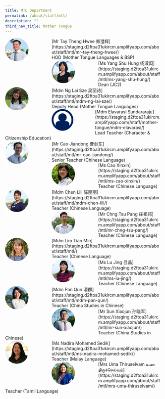 ```yaml
---
title: MTL Department
permalink: /about/staff/mtl/
description: ""
third_nav_title: Mother Tongue
---
```

<div>  
<div style="float: left">  
<img src="/images/Staff/HOD-Tay-Theng-Hwee_s2.jpg" 
    style="width:50%">
</div>  
<div></div>  
</div>	
[Mr Tay Theng Hwee 郑澄辉](https://staging.d2ftoa31ukircm.amplifyapp.com/about/staff/mtl/mr-tay-theng-hwee/) <br>
HOD (Mother Tongue Languages & BSP)

<div>  
<div style="float: left">  
<img src="/images/Staff/MTL-Yang-Shu-Hung_s.jpg" 
    style="width:50%">
</div>  
<div></div>  
</div>	
[Ms Yang Shu Hung 杨淑闳](https://staging.d2ftoa31ukircm.amplifyapp.com/about/staff/mtl/ms-yang-shu-hung/) <br>
Dean (JC2)

<div>  
<div style="float: left">  
<img src="/images/Staff/MTL-Ng-Lai-Sze_s.jpg" 
    style="width:50%">
</div>  
<div></div>  
</div>	
[Mdm Ng Lai Sze 吴丽诗](https://staging.d2ftoa31ukircm.amplifyapp.com/about/staff/mtl/mdm-ng-lai-sze/) <br>
Deputy Head (Mother Tongue Languages)

<div>  
<div style="float: left">  
<img src="/images/Staff/Staff-Profile%20(1).png" 
    style="width:50%">
</div>  
<div></div>  
</div>	
[Mdm Elavarasi Sundararaju](https://staging.d2ftoa31ukircm.amplifyapp.com//staff/mother-tongue/mdm-elavarasi/)<br>
Lead Teacher (Character & Citizenship Education)

<div>  
<div style="float: left">  
<img src="/images/Staff/MTL-Cao-Jiandong_s2.jpg" 
    style="width:50%">
</div>  
<div></div>  
</div>	
[Mr Cao Jiandong 曹剑东](https://staging.d2ftoa31ukircm.amplifyapp.com/about/staff/mtl/mr-cao-jiandong/) <br>
Senior Teacher (Chinese Language)

<div>  
<div style="float: left">  
<img src="/images/Staff/MTL-Cao-Xinxin_s.jpg" 
    style="width:50%">
</div>  
<div></div>  
</div>	
[Ms Cao Xinxin](https://staging.d2ftoa31ukircm.amplifyapp.com/about/staff/mtl/ms-cao-xinxin/)<br>
Teacher (Chinese Language)

<div>  
<div style="float: left">  
<img src="/images/Staff/MTL-Chen-Lili_s.jpg" 
    style="width:50%">
</div>  
<div></div>  
</div>	
[Mdm Chen Lili 陈丽丽](https://staging.d2ftoa31ukircm.amplifyapp.com/about/staff/mtl/mdm-chen-lili/) <br>
Teacher (Chinese Language)

<div>  
<div style="float: left">  
<img src="/images/Staff/MTL-Chng-Tsu-Pang_s.jpg" 
    style="width:50%">
</div>  
<div></div>  
</div>	
[Mr Chng Tsu Pang 庄祖邦](https://staging.d2ftoa31ukircm.amplifyapp.com/about/staff/mtl/mr-chng-tsu-pang/) <br>
Teacher (Chinese Language)

<div>  
<div style="float: left">  
<img src="/images/Staff/MTL-Lim-Tian-Min_s.jpg" 
    style="width:50%">
</div>  
<div></div>  
</div>	
[Mdm Lim Tian Min](https://staging.d2ftoa31ukircm.amplifyapp.com/about/staff/mtl/)<br>
Teacher (Chinese Language)

<div>  
<div style="float: left">  
<img src="/images/Staff/MTL-Lu-Jing_s.jpg" 
    style="width:50%">
</div>  
<div></div>  
</div>	
[Ms Lu Jing 吕晶](https://staging.d2ftoa31ukircm.amplifyapp.com/about/staff/mtl/ms-lu-jing/) <br>
Teacher (Chinese Language)

<div>  
<div style="float: left">  
<img src="/images/Staff/MTL-Pan-Qun_s.jpg" 
    style="width:50%">
</div>  
<div></div>  
</div>	
[Mdm Pan Qun 潘群](https://staging.d2ftoa31ukircm.amplifyapp.com/about/staff/mtl/mdm-pan-qun/) <br>
Teacher (China Studies in Chinese)

<div>  
<div style="float: left">  
<img src="/images/Staff/MTL-Sun-Xiaojun_s.jpg" 
    style="width:50%">
</div>  
<div></div>  
</div>	
[Mr Sun Xiaojun 孙晓军](https://staging.d2ftoa31ukircm.amplifyapp.com/about/staff/mtl/mr-sun-xiaojun/) <br>
Teacher (China Studies in Chinese)

<div>  
<div style="float: left">  
<img src="/images/Staff/MTL-Nadira_s-1.jpg" 
    style="width:50%">
</div>  
<div></div>  
</div>	
[Ms Nadira Mohamed Sedik](https://staging.d2ftoa31ukircm.amplifyapp.com/about/staff/mtl/ms-nadira-mohamed-sedik/) <br>
Teacher (Malay Language)

<div>  
<div style="float: left">  
<img src="/images/Staff/MTL-Uma-Thiru_s.jpg" 
    style="width:50%">
</div>  
<div></div>  
</div>	
[Mrs Uma Thiruselvam உமா திருச்செல்வம்](https://staging.d2ftoa31ukircm.amplifyapp.com/about/staff/mtl/mrs-uma-thiruselvam/) <br>
Teacher (Tamil Language)